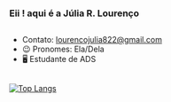 ### Eii ! aqui é a Júlia R. Lourenço


##

- Contato: lourencojulia822@gmail.com
- 😉 Pronomes: Ela/Dela
- 🖥️ Estudante de ADS

##
[![Top Langs](https://github-readme-stats.vercel.app/api/top-langs/?username=ju019&layout=donut)](https://github.com/anuraghazra/github-readme-stats)
